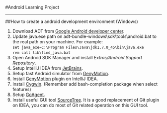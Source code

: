 #Android Learning Project

***

##How to create a android development environment (Windows)
1. Download ADT from [Google Android developer center].
1. Update java.exe path on adt-bundle-windows\sdk\tools\android.bat to the real path on your machine.  For example:<br/>
    `set java_exe=C:\Program Files\Java\jdk1.7.0_45\bin\java.exe`<br/>
    `rem call lib\find_java.bat`<br/>
1. Open Android SDK Manager and install *Extras/Android Support Repository*.
1. Setup IntelliJ IDEA from [JetBrains].
1. Setup fast Android simulator from [GenyMotion].
1. Install [GenyMotion] plugin on IntelliJ IDEA.
1. Install [Cygwin].  (Remember add bash-completion package when select features)
1. Setup [GoAgent].
1. Install useful GUI tool [SourceTree].  It is a good replacement of Git plugin on IDEA, you can do most of Git related operation on this GUI tool.


[Google Android developer center]:http://developer.android.com/sdk/index.html
[JetBrains]:http://www.jetbrains.com/idea/download/
[GenyMotion]:http://www.genymotion.com/
[Cygwin]:http://cygwin.com/install.html
[GoAgent]:https://code.google.com/p/goagent/
[SourceTree]:http://www.sourcetreeapp.com/download/